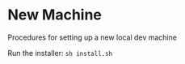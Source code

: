 # New Machine

Procedures for setting up a new local dev machine

Run the installer: `sh install.sh`